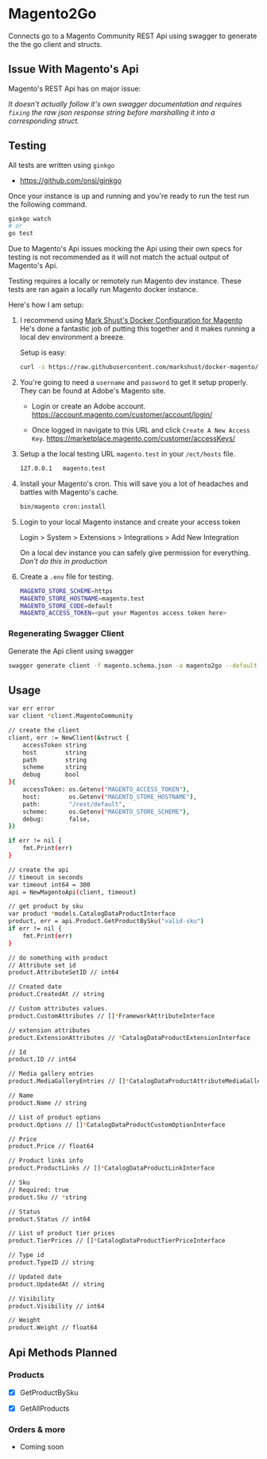 # Magento2Go

Connects go to a Magento Community REST Api using swagger to generate the the go client and structs.

## Issue With Magento's Api

Magento's REST Api has on major issue:

*It doesn't actually follow it's own swagger documentation and requires `fixing` the raw json response string before marshalling it into a corresponding struct.* 

## Testing

All tests are written using `ginkgo` 
- https://github.com/onsi/ginkgo

Once your instance is up and running and you're ready to run the test run the following command.

```sh
ginkgo watch
# or
go test
```

Due to Magento's Api issues mocking the Api using their own specs for testing is not recommended as it will not match the actual output of Magento's Api. 

Testing requires a locally or remotely run Magento dev instance. These tests are ran again a locally run Magento docker instance.

Here's how I am setup:


1. I recommend using [Mark Shust's Docker Configuration for Magento](https://github.com/markshust/docker-magento)
He's done a fantastic job of putting this together and it makes running a local dev environment a breeze.

    Setup is easy:
    ```sh
    curl -s https://raw.githubusercontent.com/markshust/docker-magento/master/lib/onelinesetup | bash -s -- magento.test 2.4.3-p1
    ```

2. You're going to need a `username` and `password` to get it setup properly. They can be found at Adobe's Magento site.

    - Login or create an Adobe account.
    https://account.magento.com/customer/account/login/

    - Once logged in navigate to this URL and click `Create A New Access Key`.
    https://marketplace.magento.com/customer/accessKeys/


3. Setup a the local testing URL `magento.test` in your `/ect/hosts` file.
    ```sh
    127.0.0.1   magento.test
    ```

4. Install your Magento's cron. This will save you a lot of headaches and battles with Magento's cache.
   ```sh
   bin/magento cron:install 
   ```
   

5. Login to your local Magento instance and create your access token

    Login > System > Extensions > Integrations > Add New Integration

    On a local dev instance you can safely give permission for everything. *Don't do this in production*


6. Create a `.env` file for testing.

    ```sh
    MAGENTO_STORE_SCHEME=https
    MAGENTO_STORE_HOSTNAME=magento.test
    MAGENTO_STORE_CODE=default
    MAGENTO_ACCESS_TOKEN=<put your Magentos access token here>
    ```


### Regenerating Swagger Client

Generate the Api client using swagger
```sh
swagger generate client -f magento.schema.json -a magento2go --default-consumes application/json
```

## Usage

```sh
var err error
var client *client.MagentoCommunity

// create the client
client, err := NewClient(&struct {
    accessToken string
    host        string
    path        string
    scheme      string
    debug       bool
}{
    accessToken: os.Getenv("MAGENTO_ACCESS_TOKEN"),
    host:        os.Getenv("MAGENTO_STORE_HOSTNAME"),
    path:        "/rest/default",
    scheme:      os.Getenv("MAGENTO_STORE_SCHEME"),
    debug:       false,
})

if err != nil {
    fmt.Print(err)
}

// create the api
// timeout in seconds
var timeout int64 = 300 
api = NewMagentoApi(client, timeout)

// get product by sku
var product *models.CatalogDataProductInterface
product, err = api.Product.GetProductBySku("valid-sku")
if err != nil {
    fmt.Print(err)
}

// do something with product
// Attribute set id
product.AttributeSetID // int64 

// Created date
product.CreatedAt // string 

// Custom attributes values.
product.CustomAttributes // []*FrameworkAttributeInterface 

// extension attributes
product.ExtensionAttributes // *CatalogDataProductExtensionInterface 

// Id
product.ID // int64

// Media gallery entries
product.MediaGalleryEntries // []*CatalogDataProductAttributeMediaGalleryEntryInterface 

// Name
product.Name // string

// List of product options
product.Options // []*CatalogDataProductCustomOptionInterface 

// Price
product.Price // float64 

// Product links info
product.ProductLinks // []*CatalogDataProductLinkInterface

// Sku
// Required: true
product.Sku // *string 

// Status
product.Status // int64 

// List of product tier prices
product.TierPrices // []*CatalogDataProductTierPriceInterface 

// Type id
product.TypeID // string

// Updated date
product.UpdatedAt // string

// Visibility
product.Visibility // int64 

// Weight
product.Weight // float64
```

## Api Methods Planned

### Products
- [x] GetProductBySku
- [x] GetAllProducts


### Orders & more
- Coming soon

